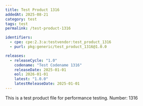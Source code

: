```yaml
---
title: Test Product 1316
addedAt: 2025-08-21
category: test
tags: test
permalink: /test-product-1316

identifiers:
  - cpe: cpe:2.3:a:testvendor:test_product_1316
  - purl: pkg:generic/test_product_1316@1.0.0

releases:
  - releaseCycle: "1.0"
    codename: "Test Codename 1316"
    releaseDate: 2025-01-01
    eol: 2026-01-01
    latest: "1.0.0"
    latestReleaseDate: 2025-01-01
---
```


This is a test product file for performance testing. Number: 1316
